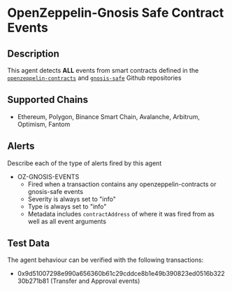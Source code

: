 # OpenZeppelin-Gnosis Safe Contract Events

## Description

This agent detects **ALL** events from smart contracts defined in the [`openzeppelin-contracts`](https://github.com/OpenZeppelin/openzeppelin-contracts) and [`gnosis-safe`](https://github.com/gnosis/safe-contracts) Github repositories

## Supported Chains

- Ethereum, Polygon, Binance Smart Chain, Avalanche, Arbitrum, Optimism, Fantom

## Alerts

Describe each of the type of alerts fired by this agent

- OZ-GNOSIS-EVENTS
  - Fired when a transaction contains any openzeppelin-contracts or gnosis-safe events
  - Severity is always set to "info"
  - Type is always set to "info"
  - Metadata includes `contractAddress` of where it was fired from as well as all event arguments

## Test Data

The agent behaviour can be verified with the following transactions:

- 0x9d51007298e990a656360b61c29cddce8b1e49b390823ed0516b32230b271b81 (Transfer and Approval events)
